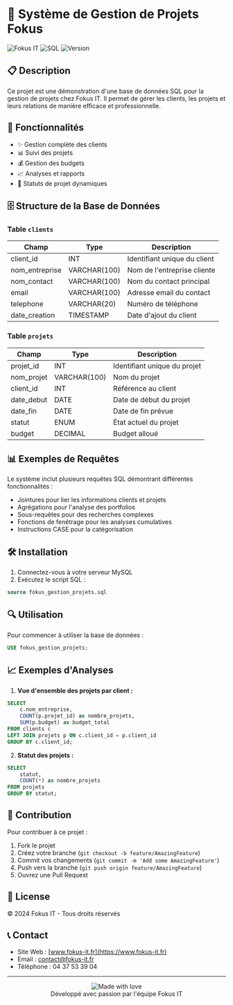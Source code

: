 # 🚀 Système de Gestion de Projets Fokus

![Fokus IT](https://img.shields.io/badge/Fokus%20IT-Gestion%20Projets-blue)
![SQL](https://img.shields.io/badge/SQL-Database-orange)
![Version](https://img.shields.io/badge/version-1.0.0-green)

## 📋 Description

Ce projet est une démonstration d'une base de données SQL pour la gestion de projets chez Fokus IT. Il permet de gérer les clients, les projets et leurs relations de manière efficace et professionnelle.

## 🎯 Fonctionnalités

- ✨ Gestion complète des clients
- 📊 Suivi des projets
- 💰 Gestion des budgets
- 📈 Analyses et rapports
- 🔄 Statuts de projet dynamiques

## 🗄️ Structure de la Base de Données

### Table `clients`
| Champ | Type | Description |
|-------|------|-------------|
| client_id | INT | Identifiant unique du client |
| nom_entreprise | VARCHAR(100) | Nom de l'entreprise cliente |
| nom_contact | VARCHAR(100) | Nom du contact principal |
| email | VARCHAR(100) | Adresse email du contact |
| telephone | VARCHAR(20) | Numéro de téléphone |
| date_creation | TIMESTAMP | Date d'ajout du client |

### Table `projets`
| Champ | Type | Description |
|-------|------|-------------|
| projet_id | INT | Identifiant unique du projet |
| nom_projet | VARCHAR(100) | Nom du projet |
| client_id | INT | Référence au client |
| date_debut | DATE | Date de début du projet |
| date_fin | DATE | Date de fin prévue |
| statut | ENUM | État actuel du projet |
| budget | DECIMAL | Budget alloué |

## 📊 Exemples de Requêtes

Le système inclut plusieurs requêtes SQL démontrant différentes fonctionnalités :

- Jointures pour lier les informations clients et projets
- Agrégations pour l'analyse des portfolios
- Sous-requêtes pour des recherches complexes
- Fonctions de fenêtrage pour les analyses cumulatives
- Instructions CASE pour la catégorisation

## 🛠️ Installation

1. Connectez-vous à votre serveur MySQL
2. Exécutez le script SQL :
```sql
source fokus_gestion_projets.sql
```

## 🔍 Utilisation

Pour commencer à utiliser la base de données :

```sql
USE fokus_gestion_projets;
```

## 📈 Exemples d'Analyses

1. **Vue d'ensemble des projets par client :**
```sql
SELECT 
    c.nom_entreprise,
    COUNT(p.projet_id) as nombre_projets,
    SUM(p.budget) as budget_total
FROM clients c
LEFT JOIN projets p ON c.client_id = p.client_id
GROUP BY c.client_id;
```

2. **Statut des projets :**
```sql
SELECT 
    statut,
    COUNT(*) as nombre_projets
FROM projets
GROUP BY statut;
```

## 🤝 Contribution

Pour contribuer à ce projet :

1. Fork le projet
2. Créez votre branche (`git checkout -b feature/AmazingFeature`)
3. Commit vos changements (`git commit -m 'Add some AmazingFeature'`)
4. Push vers la branche (`git push origin feature/AmazingFeature`)
5. Ouvrez une Pull Request

## 📝 License

© 2024 Fokus IT - Tous droits réservés

## 📞 Contact

- Site Web : [www.fokus-it.fr](https://www.fokus-it.fr)
- Email : contact@fokus-it.fr
- Téléphone : 04 37 53 39 04

---
<div align="center">
    <img src="https://img.shields.io/badge/Made%20with-%E2%9D%A4%EF%B8%8F-red.svg" alt="Made with love">
    <br>
    Développé avec passion par l'équipe Fokus IT
</div> 